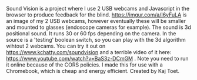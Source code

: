 Sound Vision is a project where I use 2 USB webcams and Javascript in the browser to produce feedback for the blind. 
https://imgur.com/a/I6yFuLA is an image of my 2 USB webcams, however eventually these will be smaller and mounted to glasses (endoscope cameras for example). The sound is 3d positional sound. 
It runs 30 or 60 fps depending on the camera. In the source is a 'testing' boolean switch, so you can play with the 3d algorithm wihtout 2 webcams. 
You can try it out on https://www.kchatty.com/soundvision and a terrible video of it here: https://www.youtube.com/watch?v=BaS3z-DCmGM . Note you need to run it online because of the CORS policies. I made this for use with a Chromebook, which is cheap and energy efficient. 
Created by Kaj Toet.
